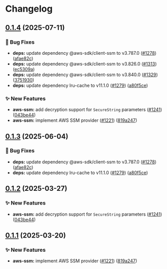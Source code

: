 # Changelog

## [0.1.4](https://github.com/DevCycleHQ-Sandbox/js-sdk-contrib/compare/aws-ssm-provider-v0.1.3...aws-ssm-provider-v0.1.4) (2025-07-11)


### 🐛 Bug Fixes

* **deps:** update dependency @aws-sdk/client-ssm to v3.787.0 ([#1278](https://github.com/DevCycleHQ-Sandbox/js-sdk-contrib/issues/1278)) ([afae82c](https://github.com/DevCycleHQ-Sandbox/js-sdk-contrib/commit/afae82c1a1472d33b884105edaac2976c19e7423))
* **deps:** update dependency @aws-sdk/client-ssm to v3.826.0 ([#1313](https://github.com/DevCycleHQ-Sandbox/js-sdk-contrib/issues/1313)) ([ec5309a](https://github.com/DevCycleHQ-Sandbox/js-sdk-contrib/commit/ec5309a0a9efd9a6556f180d57f774ad003455bd))
* **deps:** update dependency @aws-sdk/client-ssm to v3.840.0 ([#1329](https://github.com/DevCycleHQ-Sandbox/js-sdk-contrib/issues/1329)) ([3751930](https://github.com/DevCycleHQ-Sandbox/js-sdk-contrib/commit/375193081a0ab7f584bf24dd7a77e3fa41a72e26))
* **deps:** update dependency lru-cache to v11.1.0 ([#1279](https://github.com/DevCycleHQ-Sandbox/js-sdk-contrib/issues/1279)) ([a80f5ce](https://github.com/DevCycleHQ-Sandbox/js-sdk-contrib/commit/a80f5ce3d7a6e74e762a75ba8fa9f5b70ca2a179))


### ✨ New Features

* **aws-ssm:** add decryption support for `SecureString` parameters ([#1241](https://github.com/DevCycleHQ-Sandbox/js-sdk-contrib/issues/1241)) ([043be44](https://github.com/DevCycleHQ-Sandbox/js-sdk-contrib/commit/043be44de1442b89876e9857478afe619fcf0b04))
* **aws-ssm:** implement AWS SSM provider ([#1221](https://github.com/DevCycleHQ-Sandbox/js-sdk-contrib/issues/1221)) ([819a247](https://github.com/DevCycleHQ-Sandbox/js-sdk-contrib/commit/819a247c41112c2873aa025ac0abd3c62eb53aca))

## [0.1.3](https://github.com/open-feature/js-sdk-contrib/compare/aws-ssm-provider-v0.1.2...aws-ssm-provider-v0.1.3) (2025-06-04)


### 🐛 Bug Fixes

* **deps:** update dependency @aws-sdk/client-ssm to v3.787.0 ([#1278](https://github.com/open-feature/js-sdk-contrib/issues/1278)) ([afae82c](https://github.com/open-feature/js-sdk-contrib/commit/afae82c1a1472d33b884105edaac2976c19e7423))
* **deps:** update dependency lru-cache to v11.1.0 ([#1279](https://github.com/open-feature/js-sdk-contrib/issues/1279)) ([a80f5ce](https://github.com/open-feature/js-sdk-contrib/commit/a80f5ce3d7a6e74e762a75ba8fa9f5b70ca2a179))

## [0.1.2](https://github.com/open-feature/js-sdk-contrib/compare/aws-ssm-provider-v0.1.1...aws-ssm-provider-v0.1.2) (2025-03-27)


### ✨ New Features

* **aws-ssm:** add decryption support for `SecureString` parameters ([#1241](https://github.com/open-feature/js-sdk-contrib/issues/1241)) ([043be44](https://github.com/open-feature/js-sdk-contrib/commit/043be44de1442b89876e9857478afe619fcf0b04))

## [0.1.1](https://github.com/open-feature/js-sdk-contrib/compare/aws-ssm-provider-v0.1.0...aws-ssm-provider-v0.1.1) (2025-03-20)


### ✨ New Features

* **aws-ssm:** implement AWS SSM provider ([#1221](https://github.com/open-feature/js-sdk-contrib/issues/1221)) ([819a247](https://github.com/open-feature/js-sdk-contrib/commit/819a247c41112c2873aa025ac0abd3c62eb53aca))

